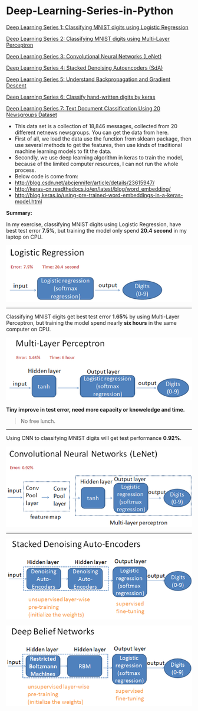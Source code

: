 # Deep-Learning-Series-in-Python

[Deep Learning Series 1: Classifying MNIST digits using Logistic Regression](http://nbviewer.jupyter.org/github/yishi/Deep-Learning-Series-in-Python/blob/master/deep_learning_series_1.ipynb)


[Deep Learning Series 2: Classifying MNIST digits using Multi-Layer Perceptron](http://nbviewer.jupyter.org/github/yishi/Deep-Learning-Series-in-Python/blob/master/deep_learning_series_2.ipynb)


[Deep Learning Series 3: Convolutional Neural Networks (LeNet)](http://nbviewer.jupyter.org/github/yishi/Deep-Learning-Series-in-Python/blob/master/deep_learning_series_3.ipynb)


[Deep Learning Series 4: Stacked Denoising Autoencoders (SdA)](http://nbviewer.jupyter.org/github/yishi/Deep-Learning-Series-in-Python/blob/master/deep_learning_series_4.ipynb)


[Deep Learning Series 5: Understand Backpropagation and Gradient Descent](http://nbviewer.jupyter.org/github/yishi/Deep-Learning-Series-in-Python/blob/master/deep_learning_series_5.ipynb)


[Deep Learning Series 6: Classify hand-written digits by keras](http://nbviewer.jupyter.org/github/yishi/Deep-Learning-Series-in-Python/blob/master/deep_learning_series_6.ipynb)

[Deep Learning Series 7: Text Document Classification Using 20 Newsgroups Dataset](http://nbviewer.jupyter.org/github/yishi/Deep-Learning-Series-in-Python/blob/master/deep_learning_series_7.ipynb)

- This data set is a collection of 18,846 messages, collected from 20 different netnews newsgroups. You can get the data from here.
- First of all, we load the data use the function from sklearn package, then use several methods to get the features, then use kinds of traditional machine learning models to fit the data.
- Secondly, we use deep learning algorithm in keras to train the model, because of the limited computer resources, I can not run the whole process.
- Below code is come from:
- http://blog.csdn.net/abcjennifer/article/details/23615947/
- http://keras-cn.readthedocs.io/en/latest/blog/word_embedding/
- http://blog.keras.io/using-pre-trained-word-embeddings-in-a-keras-model.html

**Summary:**

In my exercise, classifying MNIST digits using Logistic Regression, have best test error **7.5%**, but training the model only spend **20.4 second** in my laptop on CPU.

![logis](logis.png)

**********************************

Classifying MNIST digits get best test error **1.65%** by using Multi-Layer Perceptron, but training the model spend nearly **six hours** in the same computer on CPU.

![mlp](mlp.png)

**Tiny improve in test error, need more capacity or knoweledge and time.**
> No free lunch.

**********************************
Using CNN to classifying MNIST digits will get test performance **0.92%**.

![cnn](cnn.png)

**********************************
![sda](sda.png)

![dbm](dbn.png)
